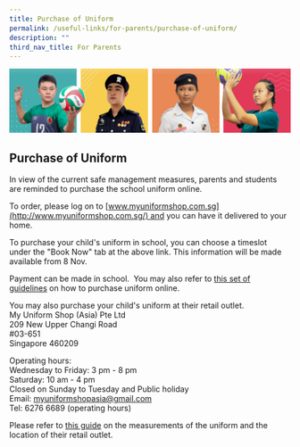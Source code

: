 ```yaml
---
title: Purchase of Uniform
permalink: /useful-links/for-parents/purchase-of-uniform/
description: ""
third_nav_title: For Parents
---
```

![](/images/Our%20School/subbanner.jpg)

## Purchase of Uniform

In view of the current safe management measures, parents and students are reminded to purchase the school uniform online.  
  

To order, please log on to [www.myuniformshop.com.sg](http://www.myuniformshop.com.sg/) and you can have it delivered to your home.

To purchase your child's uniform in school, you can choose a timeslot under the "Book Now" tab at the above link. This information will be made available from 8 Nov.

Payment can be made in school.  You may also refer to [this set of guidelines](/files/Useful%20Links/For%20Parents/My%20Uniform%20Shop%20ASIA%20Pte%20Ltd%20-%20General%20Guide%20to%20Online%20Purchase.pdf) on how to purchase uniform online.   
  
You may also purchase your child's uniform at their retail outlet.  
My Uniform Shop (Asia) Pte Ltd  
209 New Upper Changi Road  
#03-651  
Singapore 460209  
  
Operating hours:  
Wednesday to Friday: 3 pm - 8 pm  
Saturday: 10 am - 4 pm  
Closed on Sunday to Tuesday and Public holiday  
Email: myuniformshopasia@gmail.com  
Tel: 6276 6689 (operating hours)  

  

Please refer to [this guide](/files/Useful%20Links/For%20Parents/001%20My%20Uniform%20Shop%20ASIA%20Pte%20Ltd%20-%20General%20Guide%20for%20Online%20Purchase%20%20Booking%20Updated%20Oct%202021.pdf) on the measurements of the uniform and the location of their retail outlet.